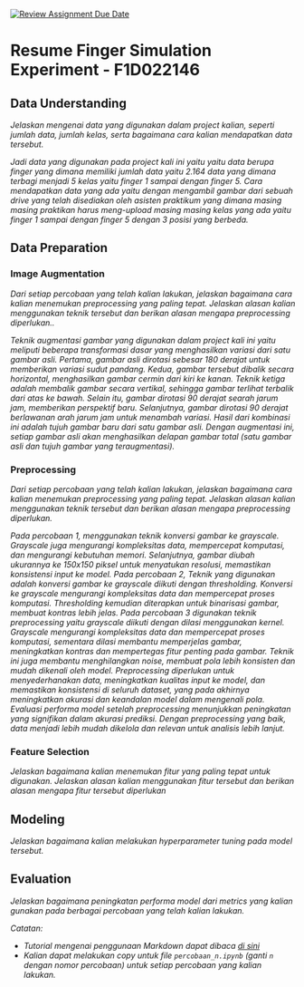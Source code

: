 [![Review Assignment Due Date](https://classroom.github.com/assets/deadline-readme-button-24ddc0f5d75046c5622901739e7c5dd533143b0c8e959d652212380cedb1ea36.svg)](https://classroom.github.com/a/174iODBg)
# Resume Finger Simulation Experiment - F1D022146


## Data Understanding
_Jelaskan mengenai data yang digunakan dalam project kalian, seperti jumlah data, jumlah kelas, serta bagaimana cara kalian mendapatkan data tersebut._

_Jadi data yang digunakan pada project kali ini yaitu yaitu data berupa finger yang dimana memiliki jumlah data yaitu 2.164 data yang dimana terbagi menjadi 5 kelas yaitu  finger 1 sampai dengan finger 5. Cara mendapatkan data yang ada yaitu dengan mengambil gambar dari sebuah drive yang telah disediakan oleh asisten praktikum yang dimana masing masing praktikan harus meng-upload masing masing kelas yang ada yaitu finger 1 sampai dengan finger 5 dengan 3 posisi yang berbeda._

## Data Preparation

### Image Augmentation

_Dari setiap percobaan yang telah kalian lakukan, jelaskan bagaimana cara kalian menemukan preprocessing yang paling tepat. Jelaskan alasan kalian menggunakan teknik tersebut dan berikan alasan mengapa preprocessing diperlukan.._

_Teknik augmentasi gambar yang digunakan dalam project kali ini yaitu meliputi beberapa transformasi dasar yang menghasilkan variasi dari satu gambar asli. Pertama, gambar asli dirotasi sebesar 180 derajat untuk memberikan variasi sudut pandang. Kedua, gambar tersebut dibalik secara horizontal, menghasilkan gambar cermin dari kiri ke kanan. Teknik ketiga adalah membalik gambar secara vertikal, sehingga gambar terlihat terbalik dari atas ke bawah. Selain itu, gambar dirotasi 90 derajat searah jarum jam, memberikan perspektif baru. Selanjutnya, gambar dirotasi 90 derajat berlawanan arah jarum jam untuk menambah variasi. Hasil dari kombinasi ini adalah tujuh gambar baru dari satu gambar asli. Dengan augmentasi ini, setiap gambar asli akan menghasilkan delapan gambar total (satu gambar asli dan tujuh gambar yang teraugmentasi)._

### Preprocessing

_Dari setiap percobaan yang telah kalian lakukan, jelaskan bagaimana cara kalian menemukan preprocessing yang paling tepat. Jelaskan alasan kalian menggunakan teknik tersebut dan berikan alasan mengapa preprocessing diperlukan._

_Pada percobaan 1, menggunakan teknik konversi gambar ke grayscale. Grayscale juga mengurangi kompleksitas data, mempercepat komputasi, dan mengurangi kebutuhan memori. Selanjutnya, gambar diubah ukurannya ke 150x150 piksel untuk menyatukan resolusi, memastikan konsistensi input ke model. Pada percobaan 2, Teknik yang digunakan adalah konversi gambar ke grayscale diikuti dengan thresholding. Konversi ke grayscale mengurangi kompleksitas data dan mempercepat proses komputasi. Thresholding kemudian diterapkan untuk binarisasi gambar, membuat kontras lebih jelas. Pada percobaan 3 digunakan teknik preprocessing yaitu grayscale diikuti dengan dilasi menggunakan kernel. Grayscale mengurangi kompleksitas data dan mempercepat proses komputasi, sementara dilasi membantu memperjelas gambar, meningkatkan kontras dan mempertegas fitur penting pada gambar. Teknik ini juga membantu menghilangkan noise, membuat pola lebih konsisten dan mudah dikenali oleh model. Preprocessing diperlukan untuk menyederhanakan data, meningkatkan kualitas input ke model, dan memastikan konsistensi di seluruh dataset, yang pada akhirnya meningkatkan akurasi dan keandalan model dalam mengenali pola. Evaluasi performa model setelah preprocessing menunjukkan peningkatan yang signifikan dalam akurasi prediksi. Dengan preprocessing yang baik, data menjadi lebih mudah dikelola dan relevan untuk analisis lebih lanjut._

### Feature Selection

_Jelaskan bagaimana kalian menemukan fitur yang paling tepat untuk digunakan. Jelaskan alasan kalian menggunakan fitur tersebut dan berikan alasan mengapa fitur tersebut diperlukan_

## Modeling

_Jelaskan bagaimana kalian melakukan hyperparameter tuning pada model tersebut._

## Evaluation
 
_Jelaskan bagaimana peningkatan performa model dari metrics yang kalian gunakan pada berbagai percobaan yang telah kalian lakukan._

_Catatan:_

- _Tutorial mengenai penggunaan Markdown dapat dibaca [di sini](https://guides.github.com/features/mastering-markdown/)_
- _Kalian dapat melakukan copy untuk file `percobaan_n.ipynb` (ganti `n` dengan nomor percobaan) untuk setiap percobaan yang kalian lakukan._